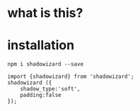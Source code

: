 # what is this?

# installation

`npm i shadowizard --save`

```
import {shadowizard} from 'shadowizard';
shadowizard ({
    shadow_type:'soft',
    padding:false
});
```